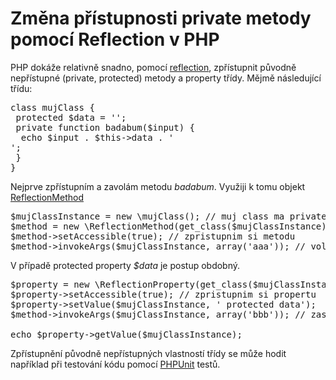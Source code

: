 <!--
title : Změna přístupnosti private metody pomocí Reflection v PHP
author : Roman Ožana <ozana@omdesign.cz>
date : 30.7.2011 16:37:05
tags : PHP
-->

# Změna přístupnosti private metody pomocí Reflection v PHP

PHP dokáže relativně snadno, pomocí [reflection][1], zpřístupnit původně nepřístupné (private, protected) metody a property třídy. Mějmě následující třídu:

<pre>class mujClass {
 protected $data = '';
 private function badabum($input) {
  echo $input . $this->data . '<br />';
 }
}
</pre>

Nejprve zpřístupním a zavolám metodu _badabum_. Využiji k tomu objekt [ReflectionMethod][2]

<pre>$mujClassInstance = new \mujClass(); // muj class ma private metodu badabum
$method = new \ReflectionMethod(get_class($mujClassInstance), 'badabum');
$method->setAccessible(true); // zpristupnim si metodu
$method->invokeArgs($mujClassInstance, array('aaa')); // volani privatni metody
</pre>

V případě protected property _$data_ je postup obdobný.

<pre>$property = new \ReflectionProperty(get_class($mujClassInstance), 'data');
$property->setAccessible(true); // zpristupnim si propertu
$property->setValue($mujClassInstance, ' protected data');
$method->invokeArgs($mujClassInstance, array('bbb')); // zase zavolam badabum

echo $property->getValue($mujClassInstance);
</pre>

Zpřístupnění původně nepřístupných vlastností třídy se může hodit například při testování kódu pomocí [PHPUnit][3] testů.

 [1]: http://www.php.net/manual/en/book.reflection.php
 [2]: http://php.net/manual/en/class.reflectionmethod.php
 [3]: https://github.com/sebastianbergmann/phpunit/